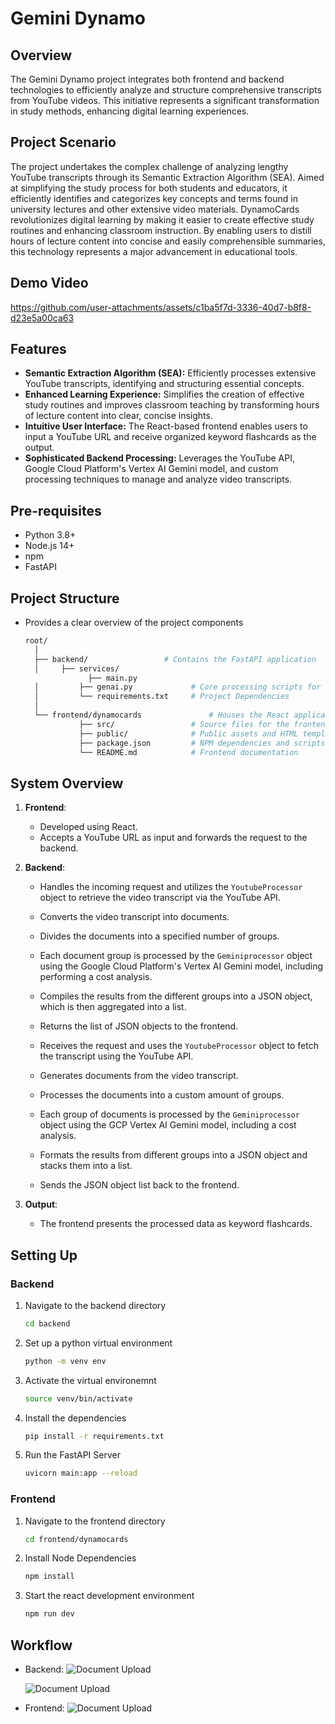 # Gemini Dynamo

## Overview
The Gemini Dynamo project integrates both frontend and backend technologies to efficiently analyze and structure comprehensive transcripts from YouTube videos. This initiative represents a significant transformation in study methods, enhancing digital learning experiences.

## Project Scenario
The project undertakes the complex challenge of analyzing lengthy YouTube transcripts through its Semantic Extraction Algorithm (SEA). Aimed at simplifying the study process for both students and educators, it efficiently identifies and categorizes key concepts and terms found in university lectures and other extensive video materials. DynamoCards revolutionizes digital learning by making it easier to create effective study routines and enhancing classroom instruction. By enabling users to distill hours of lecture content into concise and easily comprehensible summaries, this technology represents a major advancement in educational tools.

## Demo Video
https://github.com/user-attachments/assets/c1ba5f7d-3336-40d7-b8f8-d23e5a00ca63

## Features

- **Semantic Extraction Algorithm (SEA):** Efficiently processes extensive YouTube transcripts, identifying and structuring essential concepts.
- **Enhanced Learning Experience:** Simplifies the creation of effective study routines and improves classroom teaching by transforming hours of lecture content into clear, concise insights.
- **Intuitive User Interface:** The React-based frontend enables users to input a YouTube URL and receive organized keyword flashcards as the output.
- **Sophisticated Backend Processing:** Leverages the YouTube API, Google Cloud Platform's Vertex AI Gemini model, and custom processing techniques to manage and analyze video transcripts.


## Pre-requisites

- Python 3.8+
- Node.js 14+
- npm 
- FastAPI
  
## Project Structure
- Provides a clear overview of the project components
  ```sh
  root/
    │
    ├── backend/                 # Contains the FastAPI application
    │     ├── services/
                ├── main.py              
    │         ├── genai.py             # Core processing scripts for video analysis
    │         └── requirements.txt     # Project Dependencies
    │
    └── frontend/dynamocards               # Houses the React application
              ├── src/                 # Source files for the frontend
              ├── public/              # Public assets and HTML template
              ├── package.json         # NPM dependencies and scripts
              └── README.md            # Frontend documentation

## System Overview

1. **Frontend**:

   - Developed using React.
   - Accepts a YouTube URL as input and forwards the request to the backend.

2. **Backend**:

   - Handles the incoming request and utilizes the `YoutubeProcessor` object to retrieve the video transcript via the YouTube API.
   - Converts the video transcript into documents.
   - Divides the documents into a specified number of groups.
   - Each document group is processed by the `Geminiprocessor` object using the Google Cloud Platform's Vertex AI Gemini model, including performing a cost analysis.
   - Compiles the results from the different groups into a JSON object, which is then aggregated into a list.
   - Returns the list of JSON objects to the frontend.

   - Receives the request and uses the `YoutubeProcessor` object to fetch the transcript using the YouTube API.
   - Generates documents from the video transcript.
   - Processes the documents into a custom amount of groups.
   - Each group of documents is processed by the `Geminiprocessor` object using the GCP Vertex AI Gemini model, including a cost analysis.
   - Formats the results from different groups into a JSON object and stacks them into a list.
   - Sends the JSON object list back to the frontend.

3. **Output**:
   - The frontend presents the processed data as keyword flashcards.

## Setting Up

### Backend

1. Navigate to the backend directory
   ```sh
   cd backend
2. Set up a python virtual environment
   ```sh
   python -m venv env
3. Activate the virtual environemnt
   ```sh
   source venv/bin/activate 
4. Install the dependencies
   ```sh
   pip install -r requirements.txt
5. Run the FastAPI Server
   ```sh
   uvicorn main:app --reload

### Frontend

1. Navigate to the frontend directory
   ```sh
   cd frontend/dynamocards
   
2. Install Node Dependencies
   ```sh
   npm install
3. Start the react development environment
   ```sh
   npm run dev

## Workflow

- Backend:
  ![Document Upload](assets/Dynamo_1.png)
  
  ![Document Upload](assets/Dynamo_2.png)
  
- Frontend:
  ![Document Upload](assets/Dynamo_3.png)

  
